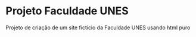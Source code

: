 # Projeto Faculdade UNES
 Projeto de criação de um site ficticio da Faculdade UNES usando html puro
